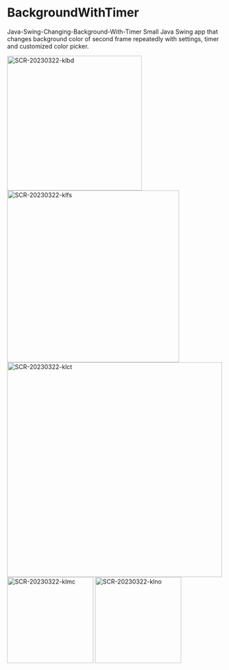 # BackgroundWithTimer 
Java-Swing-Changing-Background-With-Timer
Small Java Swing app that changes background color of second frame repeatedly with settings, timer and customized color picker.


<img width="314" alt="SCR-20230322-klbd" src="https://user-images.githubusercontent.com/116418444/226975699-1b336308-6f2c-46d1-bb67-0408bb0884f0.png">
<img width="401" alt="SCR-20230322-klfs" src="https://user-images.githubusercontent.com/116418444/226976193-205ac2ed-d708-4a3c-8a12-a5ee98e5e50c.png">
<img width="501" alt="SCR-20230322-klct" src="https://user-images.githubusercontent.com/116418444/226975736-df1af43a-1025-4676-abbd-976fa8ffd87f.png">
<img width="201" alt="SCR-20230322-klmc" src="https://user-images.githubusercontent.com/116418444/226975785-08347251-fac4-4850-bb38-1f51d7bfe61f.png">
<img width="201" alt="SCR-20230322-klno" src="https://user-images.githubusercontent.com/116418444/226975802-a7427fdd-9de8-4e57-80b7-e66d11dff4a2.png">
